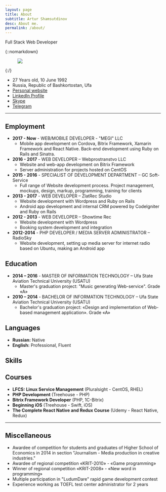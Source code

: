```yaml
---
layout: page
title: About
subtitle: Artur Shamsutdinov
desc: About me.
permalink: /about/
---
```


<link rel="stylesheet" href="https://cdn.rawgit.com/konpa/devicon/df6431e323547add1b4cf45992913f15286456d3/devicon.min.css">

<div class="pretty-links">

<div class="lead lead-about">Full Stack Web Developer
</div>

{::nomarkdown} 
<figure class="site-profile">
    <img src="{{ site.baseurl }}/assets/img/profile.png">
</figure>
{:/}

- 27 Years old, 10 June 1992
- Russia, Republic of Bashkortostan, Ufa
- [Personal website](http://rocketstorm.me)
- [LinkedIn Profile](http://linkedin.com/in/rocketstorm)
- [Skype](skype:rocketstormweb)
- [Telegram](https://telegram.me/neocrey)

---

## Employment

- **2017 - Now** - WEB/MOBILE DEVELOPER - "MEGI" LLC
    - Mobile app development on Cordova, Bitrix Framework, Xamarin Framework and React Native. Back-end development using Ruby on Rails and Sinatra.
- **2016 - 2017** - WEB DEVELOPER – Webprostranstvo LLC
    - Website and web-app development on Bitrix Framework
    - Server administration for projects hosted on CentOS
- **2015 - 2016** - SPECIALIST OF DEVELOPMENT DEPARTMENT – GC Soft-Service
    - Full range of Website development process. Project management, mockups, design, markup, programming, training for clients
- **2013 - 2017** - WEB DEVELOPER – ZlatRec Studio
    - Website development with Wordpress and Ruby on Rails
    - Android app development and internal CRM powered by CodeIgniter and Ruby on Rails
- **2012 - 2013** - WEB DEVELOPER – Showtime Rec
    - Website development with Wordpress
    - Booking system development and integration
- **2012-2014** - PHP DEVELOPER / MEDIA SERVER ADMINISTRATOR – RadioSky
    - Website development, setting up media server for internet radio based on Ubuntu, making an Android app
    
## Education

- **2014 – 2016** - MASTER OF INFORMATION TECHNOLOGY – Ufa State Aviation Technical University (USATU)
    - Master's graduation project: "Music generating Web-service". Grade «A»
- **2010 – 2014** - BACHELOR OF INFORMATION TECHNOLOGY – Ufa State Aviation Technical University (USATU)
    - Bachelor's graduation project: «Design and implementation of Web-based management application». Grade «A»
    
## Languages

- **Russian:** Native
- **English:** Professional, Fluent

## Skills

<style>
i { font-size: 45pt; }
/*.colored { color: #4072AF !important; }*/
</style>

<i class="devicon-php-plain colored"></i> <i class="devicon-html5-plain-wordmark colored"></i> <i class="devicon-css3-plain-wordmark colored"></i> <i class="devicon-javascript-plain colored"></i> <i class="devicon-bootstrap-plain-wordmark colored"></i> <i class="devicon-csharp-plain-wordmark colored"></i> <i class="devicon-ruby-plain-wordmark colored"></i> <i class="devicon-rails-plain-wordmark colored"></i> <i class="devicon-android-plain-wordmark colored"></i> <i class="devicon-apple-original colored"></i>

## Courses

- **LFCS: Linux Service Management** (Pluralsight - CentOS, RHEL)
- **PHP Development** (Treehouse - PHP)
- **Bitrix Framework Developer** (PHP, 1C-Bitrix)
- **Beginning iOS** (Treehouse - Swift, iOS)
- **The Complete React Native and Redux Course** (Udemy - React Native, Redux)

---

## Miscellaneous

- Awardee of competition for students and graduates of Higher School of Economics in 2014 in section "Journalism - Media production in creative industries."
- Awardee of regional competition «KRIT-2010» - «Game programming»
- Winner of regional competition «KRIT-2008» - «New word in programming»
- Multiple participation in "LudumDare" rapid game development contest
- Experience working as TOEFL test center administrator for 2 years

<!--<img src="http://ghchart.rshah.org/RocketStormNet" alt="Github chart" />-->

</div>
